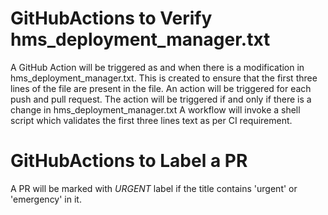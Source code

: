 # GitHubActions to Verify hms_deployment_manager.txt

A GitHub Action will be triggered as and when there is a modification in hms_deployment_manager.txt. 
This is created to ensure that the first three lines of the file are present in the file.
An action will be triggered for each push and pull request. The action will be triggered if and only if there is a change in hms_deployment_manager.txt
A workflow will invoke a shell script which validates the first three lines text as per CI requirement.

# GitHubActions to Label a PR

A PR will be marked with *URGENT* label if the title contains 'urgent' or 'emergency' in it.
